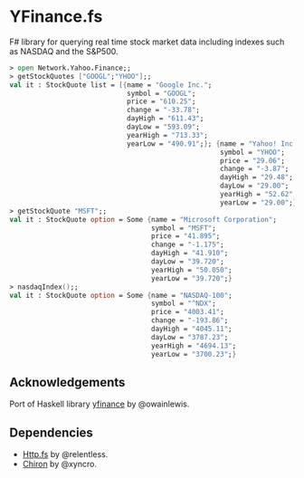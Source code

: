 # YFinance.fs
F# library for querying real time stock market data including indexes such as NASDAQ and the S&P500.
```fsharp
> open Network.Yahoo.Finance;;
> getStockQuotes ["GOOGL";"YHOO"];;
val it : StockQuote list = [{name = "Google Inc.";
                             symbol = "GOOGL";
                             price = "610.25";
                             change = "-33.78";
                             dayHigh = "611.43";
                             dayLow = "593.09";
                             yearHigh = "713.33";
                             yearLow = "490.91";}; {name = "Yahoo! Inc.";
                                                    symbol = "YHOO";
                                                    price = "29.06";
                                                    change = "-3.87";
                                                    dayHigh = "29.48";
                                                    dayLow = "29.00";
                                                    yearHigh = "52.62";
                                                    yearLow = "29.00";}]
> getStockQuote "MSFT";;
val it : StockQuote option = Some {name = "Microsoft Corporation";
                                   symbol = "MSFT";
                                   price = "41.895";
                                   change = "-1.175";
                                   dayHigh = "41.910";
                                   dayLow = "39.720";
                                   yearHigh = "50.050";
                                   yearLow = "39.720";}
> nasdaqIndex();;
val it : StockQuote option = Some {name = "NASDAQ-100";
                                   symbol = "^NDX";
                                   price = "4003.41";
                                   change = "-193.86";
                                   dayHigh = "4045.11";
                                   dayLow = "3787.23";
                                   yearHigh = "4694.13";
                                   yearLow = "3700.23";}
```

## Acknowledgements
Port of Haskell library [yfinance](https://github.com/owainlewis/yfinance) by @owainlewis.

## Dependencies
- [Http.fs](https://github.com/relentless/Http.fs) by @relentless.
- [Chiron](https://github.com/xyncro/chiron) by @xyncro.
